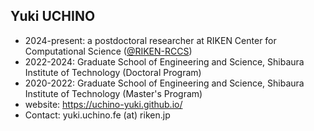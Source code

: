 ## Yuki UCHINO

- 2024-present: a postdoctoral researcher at RIKEN Center for Computational Science ([@RIKEN-RCCS](https://github.com/RIKEN-RCCS))
- 2022-2024: Graduate School of Engineering and Science, Shibaura Institute of Technology (Doctoral Program)
- 2020-2022: Graduate School of Engineering and Science, Shibaura Institute of Technology (Master's Program)
- website: <https://uchino-yuki.github.io/>
- Contact: yuki.uchino.fe (at) riken.jp
